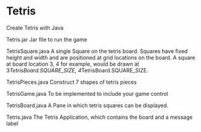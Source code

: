 # Tetris
Create Tetris with Java

Tetris.jar
Jar file to run the game

TetrisSquare.java
 A single Square on the tetris board. Squares have fixed height and width and are positioned at grid locations on the board. A square at board location 3, 4 for example, would be drawn at 3*TetrisBoard.SQUARE_SIZE, 4*TetrisBoard.SQUARE_SIZE.
 
 TetrisPieces.java
  Construct 7 shapes of tetris pieces
 
 TetrisGame.java
  To be implemented to include your game control
  
  TetrisBoard.java
  A Pane in which tetris squares can be displayed.
 
 Tetris.java
  The Tetris Application, which contains the board and a message label

